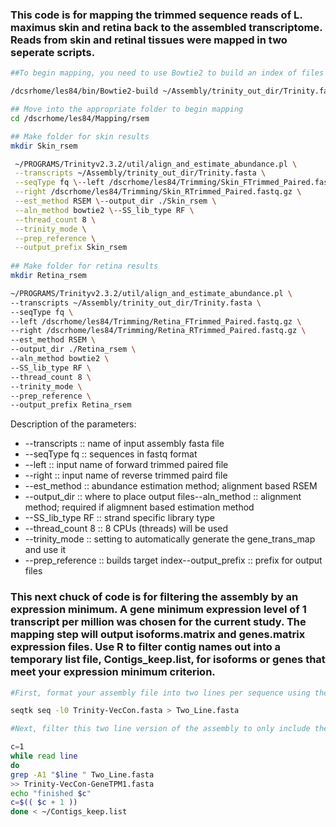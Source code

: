 ### This code is for mapping the trimmed sequence reads of L. maximus skin and retina back to the assembled transcriptome. Reads from skin and retinal tissues were mapped in two seperate scripts.

```bash
##To begin mapping, you need to use Bowtie2 to build an index of files (with the same base name) that the mapping script can draw from.

/dcsrhome/les84/bin/Bowtie2-build ~/Assembly/trinity_out_dir/Trinity.fasta Trinity_assembly

## Move into the appropriate folder to begin mapping
cd /dscrhome/les84/Mapping/rsem

## Make folder for skin results
mkdir Skin_rsem 

 ~/PROGRAMS/Trinityv2.3.2/util/align_and_estimate_abundance.pl \
 --transcripts ~/Assembly/trinity_out_dir/Trinity.fasta \
 --seqType fq \--left /dscrhome/les84/Trimming/Skin_FTrimmed_Paired.fastq.gz \
 --right /dscrhome/les84/Trimming/Skin_RTrimmed_Paired.fastq.gz \
 --est_method RSEM \--output_dir ./Skin_rsem \
 --aln_method bowtie2 \--SS_lib_type RF \
 --thread_count 8 \
 --trinity_mode \
 --prep_reference \
 --output_prefix Skin_rsem
 
## Make folder for retina results
mkdir Retina_rsem

~/PROGRAMS/Trinityv2.3.2/util/align_and_estimate_abundance.pl \
--transcripts ~/Assembly/trinity_out_dir/Trinity.fasta \
--seqType fq \
--left /dscrhome/les84/Trimming/Retina_FTrimmed_Paired.fastq.gz \
--right /dscrhome/les84/Trimming/Retina_RTrimmed_Paired.fastq.gz \
--est_method RSEM \
--output_dir ./Retina_rsem \
--aln_method bowtie2 \
--SS_lib_type RF \
--thread_count 8 \
--trinity_mode \
--prep_reference \
--output_prefix Retina_rsem
```

Description of the parameters:
- --transcripts :: name of input assembly fasta file
- --seqType fq :: sequences in fastq format
- --left :: input name of forward trimmed paired file
- --right :: input name of reverse trimmed paird file
- --est_method :: abundance estimation method; alignment based RSEM
- --output_dir :: where to place output files--aln_method :: alignment method; required if aligmnent based estimation method
- --SS_lib_type RF :: strand specific library type
- --thread_count 8 :: 8 CPUs (threads) will be used
- --trinity_mode :: setting to automatically generate the gene_trans_map and use it
- --prep_reference :: builds target index--output_prefix :: prefix for output files

### This next chuck of code is for filtering the assembly by an expression minimum. A gene minimum expression level of 1 transcript per million was chosen for the current study. The mapping step will output isoforms.matrix and genes.matrix expression files. Use R to filter contig names out into a temporary list file, Contigs_keep.list, for isoforms or genes that meet your expression minimum criterion.

```bash
#First, format your assembly file into two lines per sequence using the seqtk tool. The -l0 flag allows an extremely large number of bases to be included on a single line.

seqtk seq -l0 Trinity-VecCon.fasta > Two_Line.fasta

#Next, filter this two line version of the assembly to only include the contigs you wish to keep 

c=1
while read line
do
grep -A1 "$line " Two_Line.fasta
>> Trinity-VecCon-GeneTPM1.fasta
echo "finished $c"
c=$(( $c + 1 ))
done < ~/Contigs_keep.list
```

